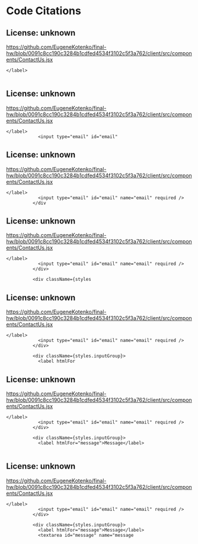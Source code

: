 # Code Citations

## License: unknown
https://github.com/EugeneKotenko/final-hw/blob/0091c8cc190c3284b1cdfed4534f3102c5f3a762/client/src/components/ContactUs.jsx

```
</label>
            
```


## License: unknown
https://github.com/EugeneKotenko/final-hw/blob/0091c8cc190c3284b1cdfed4534f3102c5f3a762/client/src/components/ContactUs.jsx

```
</label>
            <input type="email" id="email"
```


## License: unknown
https://github.com/EugeneKotenko/final-hw/blob/0091c8cc190c3284b1cdfed4534f3102c5f3a762/client/src/components/ContactUs.jsx

```
</label>
            <input type="email" id="email" name="email" required />
          </div
```


## License: unknown
https://github.com/EugeneKotenko/final-hw/blob/0091c8cc190c3284b1cdfed4534f3102c5f3a762/client/src/components/ContactUs.jsx

```
</label>
            <input type="email" id="email" name="email" required />
          </div>
          
          <div className={styles
```


## License: unknown
https://github.com/EugeneKotenko/final-hw/blob/0091c8cc190c3284b1cdfed4534f3102c5f3a762/client/src/components/ContactUs.jsx

```
</label>
            <input type="email" id="email" name="email" required />
          </div>
          
          <div className={styles.inputGroup}>
            <label htmlFor
```


## License: unknown
https://github.com/EugeneKotenko/final-hw/blob/0091c8cc190c3284b1cdfed4534f3102c5f3a762/client/src/components/ContactUs.jsx

```
</label>
            <input type="email" id="email" name="email" required />
          </div>
          
          <div className={styles.inputGroup}>
            <label htmlFor="message">Message</label>
            
```


## License: unknown
https://github.com/EugeneKotenko/final-hw/blob/0091c8cc190c3284b1cdfed4534f3102c5f3a762/client/src/components/ContactUs.jsx

```
</label>
            <input type="email" id="email" name="email" required />
          </div>
          
          <div className={styles.inputGroup}>
            <label htmlFor="message">Message</label>
            <textarea id="message" name="message
```

